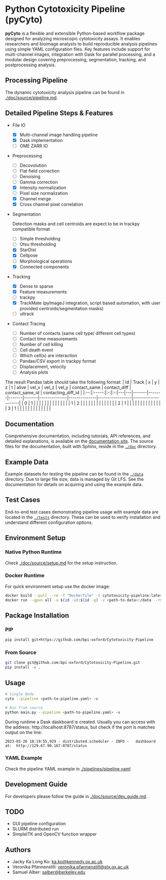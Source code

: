 # Python Cytotoxicity Pipeline (pyCyto)

**pyCyto** is a flexible and extensible Python-based workflow package designed for analyzing microscopic cytotoxicity assays. It enables researchers and bioimage analysts to build reproducible analysis pipelines using simple YAML configuration files. Key features include support for multi-channel images, integration with Dask for parallel processing, and a modular design covering preprocessing, segmentation, tracking, and postprocessing analysis.

## Processing Pipeline
The dynamic cytotoxicity analysis pipeline can be found in [./doc/source/pipeline.md](./doc/source/pipeline.md).

## Detailed Pipeline Steps & Features
- File IO
  - [x] Multi-channel image handling pipeline
  - [x] Dask implementation 
  - [ ] OME ZARR IO

- Preprocessing
  - [ ] Decovolution
  - [ ] Flat field correction 
  - [ ] Denoising
  - [ ] Gamma correction
  - [x] Intensity normalization
  - [ ] Pixel size normalization
  - [x] Channel merge
  - [x] Cross channel pixel correlation

- Segmentation
  
  Detection masks and cell centroids are expect to be in trackpy compatible format
  - [ ] Simple thresholding
  - [ ] Otsu thresholding
  - [x] StarDist
  - [x] Cellpose
  - [ ] Morphological operations
  - [x] Connected components 
- Tracking
  - [x] Dense to sparse
  - [x] Feature measurements
  - [ ] trackpy
  - [x] TrackMate (pyImageJ integration, script based automation, with user provided centroids/segmentation masks)
  - [ ] ultrack
- Contact Tracing
  - [ ] Number of contacts (same cell type/ different cell types)
  - [ ] Contact time measurements
  - [ ] Number of cell killing
  - [ ] Cell death event
  - [ ] Which cell(s) are interaction
  - [ ] Pandas/CSV export in trackpy format
  - [ ] Displacement, velocity
  - [ ] Analysis plots
 
The result Pandas table should take the following format:
| Id | Track | x | y | z | t | alive | vel_x | vel_z | vel_y | contact_same | contact_diff | contact_same_id | contacting_diff_id |
|:--:|:-----:|:-:|:-:|---|---|-------|-------|-------|-------|--------------|--------------|-----------------|--------------------|
|  0 |   1   |   |   |   |   |       |       |       |       |              |              |                 |                    |
|  1 |   2   |   |   |   |   |       |       |       |       |              |              |                 |                    |
|  2 |   1   |   |   |   |   |       |       |       |       |              |              |                 |                    |
|  3 |   1   |   |   |   |   |       |       |       |       |              |              |                 |                    |

## Documentation

Comprehensive documentation, including tutorials, API references, and detailed explanations, is available on the [documentation site](https://bpi-oxford.github.io/Cytotoxicity-Pipeline/index.html). The source files for the documentation, built with Sphinx, reside in the [`./doc`](./doc) directory.

## Example Data

Example datasets for testing the pipeline can be found in the [`./data`](./data) directory. Due to large file size, data is managed by Git LFS. See the documentation for details on acquiring and using the example data.

## Test Cases

End-to-end test cases demonstrating pipeline usage with example data are located in the [`./tests`](./tests) directory. These can be used to verify installation and understand different configuration options.

## Environment Setup
### Native Python Runtime
Check [./doc/source/setup.md](./doc/source/setup.md) for the setup instruction.

### Docker Runtime
For quick environment setup use the docker image:
```bash
docker build --pull --rm -f "Dockerfile" -t cytotoxicity-pipeline:latest "."
docker run --gpus all -u $(id -u):$(id -g) -v <path-to-data>:/data --rm -it -p 8787:8787/tcp cytotoxicity-pipeline:latest bash
```

## Package Installation
### PIP
```bash
pip install git+https://github.com/bpi-oxford/Cytotoxicity-Pipeline
```

### From Source
```bash
git clone git@github.com:bpi-oxford/Cytotoxicity-Pipeline.git
pip install -e .
```

## Usage
```bash
# Single Node
cyto --pipeline <path-to-pipeline.yaml> -v

# Run from source
python main.py --pipeline <path-to-pipeline.yaml> -v
```

During runtime a Dask daskboard is created. Usually you can access with the address: http://localhost:8787/status, but check if the port is matches output on the line:
```log
2023-05-26 18:19:55,929 - distributed.scheduler - INFO -   dashboard at:  http://129.67.90.167:8787/status
```

### YAML Example
Check the pipeline YAML example in [./pipelines/pipeline.yaml](./pipelines/pipeline.yaml)

## Development Guide
For developers please follow the guide in [./doc/source/dev_guide.md](./doc/source/dev_guide.md).

## TODO
- GUI pipeline configuration
- SLURM distributed run
- SimpleITK and OpenCV function wrapper

## Authors
- Jacky Ka Long Ko: [ka.ko@kennedy.ox.ac.uk](mailto:ka.ko@kennedy.ox.ac.uk)
- Veronika Pfannenstill: [veronika.pfannenstill@stx.ox.ac.uk](mailto:veronika.pfannenstill@stx.ox.ac.uk)
- Samuel Alber: [salber@berkeley.edu](mailto:salber@berkeley.edu)
